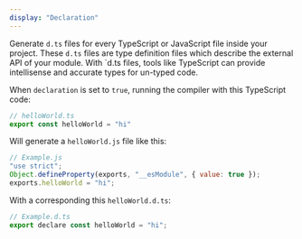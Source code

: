 ```yaml
---
display: "Declaration"
---
```


Generate `d.ts` files for every TypeScript or JavaScript file inside your project. 
These `d.ts` files are type definition files which describe the external API of your module. 
With `d.ts files, tools like TypeScript can provide intellisense and accurate types for un-typed code.

When `declaration` is set to `true`, running the compiler with this TypeScript code:

```ts
// helloWorld.ts
export const helloWorld = "hi"
```

Will generate a `helloWorld.js` file like this:

```js
// Example.js
"use strict";
Object.defineProperty(exports, "__esModule", { value: true });
exports.helloWorld = "hi";
```

With a corresponding  this `helloWorld.d.ts`:

```js
// Example.d.ts
export declare const helloWorld = "hi";
```


